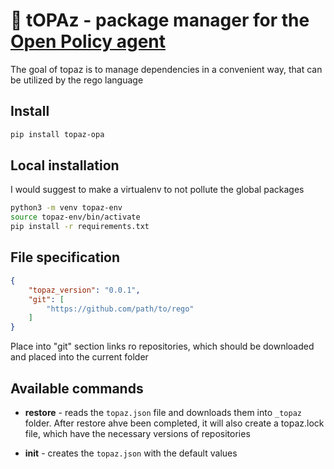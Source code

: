 # 💎 tOPAz - package manager for the [Open Policy agent](https://www.openpolicyagent.org)

The goal of topaz is to manage dependencies in a convenient way,
that can be utilized by the rego language

## Install 

```bash
pip install topaz-opa
```

## Local installation

I would suggest to make a virtualenv to not pollute the global packages

```bash
python3 -m venv topaz-env
source topaz-env/bin/activate
pip install -r requirements.txt
```

## File specification

```json
{
    "topaz_version": "0.0.1",
    "git": [
        "https://github.com/path/to/rego"
    ]
}
```

Place into "git" section links ro repositories, which should be downloaded
and placed into the current folder

## Available commands

- **restore** - reads the `topaz.json` file and downloads them into `_topaz` folder. 
After restore ahve been completed, it will also create a topaz.lock file, which have
the necessary versions of repositories

- **init** - creates the `topaz.json` with the default values

